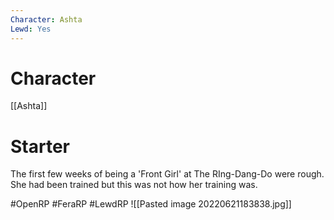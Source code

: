 ```yaml
---
Character: Ashta
Lewd: Yes
---
```

# Character
[[Ashta]]

# Starter
The first few weeks of being a 'Front Girl' at The RIng-Dang-Do were rough. She had been trained but this was not how her training was.   

#OpenRP #FeraRP #LewdRP 
![[Pasted image 20220621183838.jpg]]